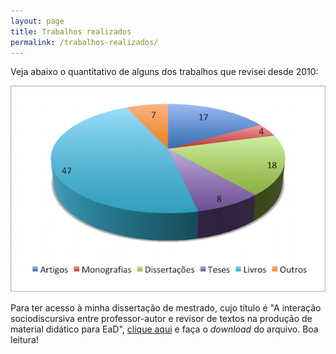 ```yaml
---
layout: page
title: Trabalhos realizados
permalink: /trabalhos-realizados/
---
```


Veja abaixo o quantitativo de alguns dos trabalhos que revisei desde 2010:

![trabalhos realizados](/images/trabalhos-realizados4.png)

Para ter acesso à minha dissertação de mestrado, cujo título é "A interação sociodiscursiva entre professor-autor e revisor de textos na produção de material didático para EaD", [clique aqui](https://sigaa.ufpb.br/sigaa/verProducao?idProducao=678570&key=ec6d5d7a66fa0c735f1d27438e403fc5) e faça o _download_ do arquivo. Boa leitura! 
